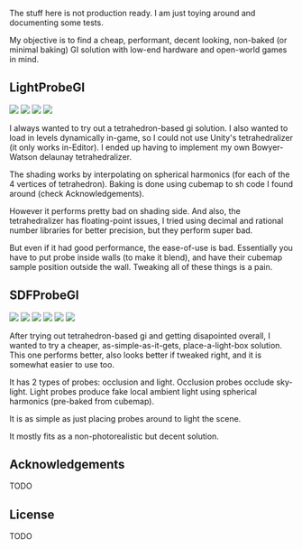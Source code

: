 The stuff here is not production ready. I am just toying around and documenting some tests. 

My objective is to find a cheap, performant, decent looking, non-baked (or minimal baking) GI solution with low-end hardware and open-world games in mind.

## LightProbeGI
![](tetragi_on.png)
![](tetragi_off.png)
![](tetragi_gizmo.png)
![](tetragi_tetrahedralizer.gif)

I always wanted to try out a tetrahedron-based gi solution. I also wanted to load in levels dynamically in-game, so I could not use Unity's tetrahedralizer (it only works in-Editor). I ended up having to implement my own Bowyer-Watson delaunay tetrahedralizer.

The shading works by interpolating on spherical harmonics (for each of the 4 vertices of tetrahedron). Baking is done using cubemap to sh code I found around (check Acknowledgements).

However it performs pretty bad on shading side. And also, the tetrahedralizer has floating-point issues, I tried using decimal and rational number libraries for better precision, but they perform super bad.

But even if it had good performance, the ease-of-use is bad. Essentially you have to put probe inside walls (to make it blend), and have their cubemap sample position outside the wall. Tweaking all of these things is a pain.

## SDFProbeGI
![](sdfgi_on.png)
![](sdfgi_off.png)
![](sdfgi_gizmo.png)
![](sdfgi_occlusion.gif)
![](sdfgi_light0.gif)
![](sdfgi_light1.gif)

After trying out tetrahedron-based gi and getting disapointed overall, I wanted to try a cheaper, as-simple-as-it-gets, place-a-light-box solution. This one performs better, also looks better if tweaked right, and it is somewhat easier to use too.

It has 2 types of probes: occlusion and light. Occlusion probes occlude sky-light. Light probes produce fake local ambient light using spherical harmonics (pre-baked from cubemap).

It is as simple as just placing probes around to light the scene.

It mostly fits as a non-photorealistic but decent solution.

## Acknowledgements
TODO

## License
TODO